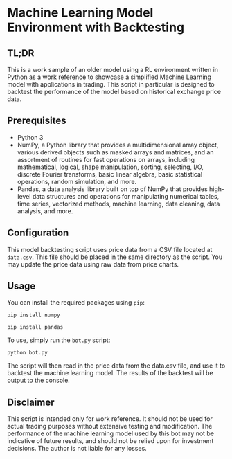 <h1>Machine Learning Model Environment with Backtesting</h1>
<h2>TL;DR</h2>
This is a work sample of an older model using a RL environment written in Python as a work reference to showcase a simplified Machine Learning model with applications in trading. This script in particular is designed to backtest the performance of the model based on historical exchange price data.

<h2>Prerequisites</h2>

<ul>
<li>Python 3</li>
<li>NumPy, a Python library that provides a multidimensional array object, various derived objects such as masked arrays and matrices, and an assortment of routines for fast operations on arrays, including mathematical, logical, shape manipulation, sorting, selecting, I/O, discrete Fourier transforms, basic linear algebra, basic statistical operations, random simulation, and more.</li>
<li>Pandas, a data analysis library built on top of NumPy that provides high-level data structures and operations for manipulating numerical tables, time series, vectorized methods, machine learning, data cleaning, data analysis, and more.</li>
</ul>

<h2>Configuration</h2>
This model backtesting script uses price data from a CSV file located at <code>data.csv</code>. This file should be placed in the same directory as the script. You may update the price data using raw data from price charts.

<h2>Usage</h2>

<p>You can install the required packages using <code>pip</code>:</p>

<pre><code>pip install numpy</code></pre>
<pre><code>pip install pandas</code></pre>

<p>To use, simply run the <code>bot.py</code> script:</p>

<pre><code>python bot.py</code></pre>

<p>The script will then read in the price data from the data.csv file, and use it to backtest the machine learning model. The results of the backtest will be output to the console.</p>

<h2>Disclaimer</h2>
<p>This script is intended only for work reference. It should not be used for actual trading purposes without extensive testing and modification. The performance of the machine learning model used by this bot may not be indicative of future results, and should not be relied upon for investment decisions.
The author is not liable for any losses.</p>
